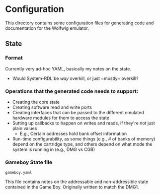 # Configuration

This directory contains some configuration files for generating code and documentation for the Wolfwig emulator.

## State

### Format

Currently very ad-hoc YAML, basically my notes on the state.
 * Would System-RDL be _way_ overkill, or just ~mostly~ overkill?

### Operations that the generated code needs to support:

 * Creating the core state
 * Creating software read and write ports
 * Creating interfaces that can be passed to the different emulated hardware modules for them to
   access the state
 * Sutting up callbacks to happen on writes and reads, if they're not just plain values
   * E.g., Certain addresses hold bank offset information
 * Run-time configurability, as some things (e.g., # of banks of memory) depend on the cartridge
   type, and others depend on what mode the system is running in (e.g., DMG vs CGB)

### Gameboy State file

`gameboy.yaml`

This file contains notes on the addressable and non-addressible state contained in the Game Boy.
Originally written to match the DMG1.
